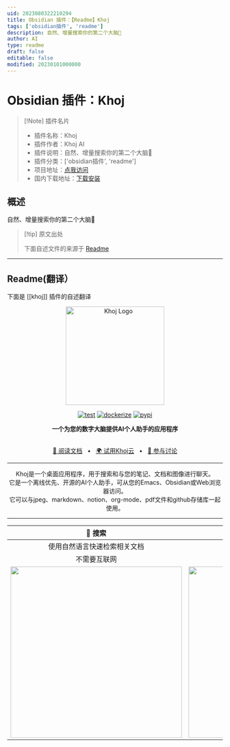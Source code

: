 ```yaml
---
uid: 2023080322210294
title: Obsidian 插件：【Readme】Khoj
tags: ['obsidian插件', 'readme']
description: 自然、增量搜索你的第二个大脑🦅
author: AI
type: readme
draft: false
editable: false
modified: 20230101000000
---
```


# Obsidian 插件：Khoj

> [!Note] 插件名片
> - 插件名称：Khoj
> - 插件作者：Khoj AI
> - 插件说明：自然、增量搜索你的第二个大脑🦅
> - 插件分类：['obsidian插件', 'readme']
> - 项目地址：[点我访问](https://github.com/khoj-ai/khoj)
> - 国内下载地址：[下载安装](https://pkmer.cn/products/plugin/pluginMarket/?khoj)

## 概述

自然、增量搜索你的第二个大脑🦅



> [!tip] 原文出处
> 
>下面自述文件的来源于 [Readme](https://ghproxy.net/https://raw.githubusercontent.com/khoj-ai/khoj/master/README.md)
> 

---

## Readme(翻译）

下面是 [[khoj]] 插件的自述翻译


<p align="center"><img src="src/khoj/interface/web/assets/icons/khoj-logo-sideways.svg" width="230" alt="Khoj Logo"></p>

<div align="center">

[![test](https://github.com/khoj-ai/khoj/actions/workflows/test.yml/badge.svg)](https://github.com/khoj-ai/khoj/actions/workflows/test.yml)
[![dockerize](https://github.com/khoj-ai/khoj/actions/workflows/dockerize.yml/badge.svg)](https://github.com/khoj-ai/khoj/pkgs/container/khoj)
[![pypi](https://github.com/khoj-ai/khoj/actions/workflows/pypi.yml/badge.svg)](https://pypi.org/project/khoj-assistant/)

</div>

<div align="center">
<b>一个为您的数字大脑提供AI个人助手的应用程序</b>
</div>

<br />

<div align="center">

[📜 阅读文档](https://docs.khoj.dev)
<span>&nbsp;&nbsp;•&nbsp;&nbsp;</span>
[🌍 试用Khoj云](https://khoj.dev)
<span>&nbsp;&nbsp;•&nbsp;&nbsp;</span>
[💬 参与讨论](https://discord.gg/BDgyabRM6e)

</div>

<div align="center">

***

Khoj是一个桌面应用程序，用于搜索和与您的笔记、文档和图像进行聊天。<br />
它是一个离线优先、开源的AI个人助手，可从您的Emacs、Obsidian或Web浏览器访问。<br />
它可以与jpeg、markdown、notion、org-mode、pdf文件和github存储库一起使用。<br />

***

</div>

| 🔎 搜索 | 💬 聊天 |
|:---------:|:-------:|
| 使用自然语言快速检索相关文档 | 从现有知识库获取答案并创建内容 |
| 不需要互联网 | 可以配置为无需互联网工作 |
| <img src="https://docs.khoj.dev/assets/khoj_search_on_web.png" width="400px"> | <img src="https://docs.khoj.dev/assets/khoj_chat_on_web.png" width="400px"> |


